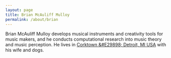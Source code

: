 ```yaml
---
layout: page
title: Brian McAuliff Mulloy
permalink: /about/brian
---
```

Brian McAuliff Mulloy develops musical instruments and creativity tools for music makers, and he conducts computational research into music theory and music perception. He lives in <a href="https://en.wikipedia.org/wiki/Corktown,_Detroit">Corktown &#E29898; Detroit, MI USA</a> with his wife and dogs.
